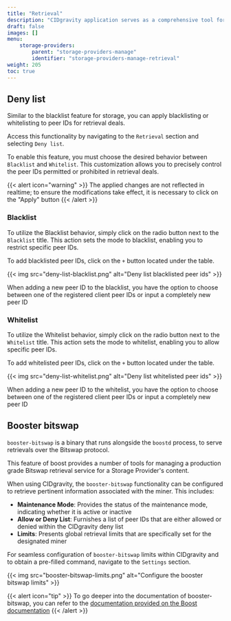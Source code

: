 ```yaml
---
title: "Retrieval"
description: "CIDgravity application serves as a comprehensive tool for managing and monitoring of : clients, pricing, acceptance criterias, avalability and activity."
draft: false
images: []
menu:
    storage-providers:
        parent: "storage-providers-manage"
        identifier: "storage-providers-manage-retrieval"
weight: 205
toc: true
---
```


## Deny list

Similar to the blacklist feature for storage, you can apply blacklisting or whitelisting to peer IDs for retrieval deals. 

Access this functionality by navigating to the `Retrieval` section and selecting `Deny list`.

To enable this feature, you must choose the desired behavior between `Blacklist` and `Whitelist`. 
This customization allows you to precisely control the peer IDs permitted or prohibited in retrieval deals.

{{< alert icon="warning" >}}
The applied changes are not reflected in realtime; to ensure the modifications take effect, it is necessary to click on the "Apply" button
{{< /alert >}}

### Blacklist

To utilize the Blacklist behavior, simply click on the radio button next to the `Blacklist` title. 
This action sets the mode to blacklist, enabling you to restrict specific peer IDs.

To add blacklisted peer IDs, click on the `+` button located under the table. 

{{< img src="deny-list-blacklist.png" alt="Deny list blacklisted peer ids" >}}

When adding a new peer ID to the blacklist, you have the option to choose between one of the registered client peer IDs or input a completely new peer ID

### Whitelist

To utilize the Whitelist behavior, simply click on the radio button next to the `Whitelist` title. 
This action sets the mode to whitelist, enabling you to allow specific peer IDs.

To add whitelisted peer IDs, click on the `+` button located under the table. 

{{< img src="deny-list-whitelist.png" alt="Deny list whitelisted peer ids" >}}

When adding a new peer ID to the whitelist, you have the option to choose between one of the registered client peer IDs or input a completely new peer ID

## Booster bitswap

`booster-bitswap` is a binary that runs alongside the `boostd` process, to serve retrievals over the Bitswap protocol. 

This feature of boost provides a number of tools for managing a production grade Bitswap retrieval service for a Storage Provider's content.

When using CIDgravity, the `booster-bitswap` functionality can be configured to retrieve pertinent information associated with the miner. This includes:

- **Maintenance Mode**: Provides the status of the maintenance mode, indicating whether it is active or inactive
- **Allow or Deny List**: Furnishes a list of peer IDs that are either allowed or denied within the CIDgravity deny list
- **Limits**: Presents global retrieval limits that are specifically set for the designated miner

For seamless configuration of `booster-bitswap` limits within CIDgravity and to obtain a pre-filled command, navigate to the `Settings` section. 

{{< img src="booster-bitswap-limits.png" alt="Configure the booster bitswap limits" >}}

{{< alert icon="tip" >}}
To go deeper into the documentation of booster-bitswap, you can refer to the [documentation provided on the Boost documentation](https://boost.filecoin.io/retrieving-data-from-filecoin/bitswap-retrieval)
{{< /alert >}}
